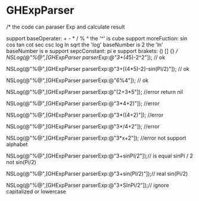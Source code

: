 # GHExpParser

/*
the code can paraser Exp and calculate result

support baseOperater: + - * / % ^
                     the '^' is cube
support moreFuction: sin cos tan cot sec csc log ln sqrt
                     the 'log' baseNumber is 2
                     the 'ln' baseNumber is e
support sepcConstant: pi e
support brakets: () [] {}
*/
NSLog(@"%@",[GHExpParser parserExp:@"3+(4*5)-2^2"]); // ok

NSLog(@"%@",[GHExpParser parserExp:@"3+[(4*5)-2]-sin(PI/2)"]); // ok

NSLog(@"%@",[GHExpParser parserExp:@"6%4"]); // ok

NSLog(@"%@",[GHExpParser parserExp:@"(2+3*5"]); //error return nil

NSLog(@"%@",[GHExpParser parserExp:@"3*4+2)"]); //error

NSLog(@"%@",[GHExpParser parserExp:@"3*((4+2)"]); //error

NSLog(@"%@",[GHExpParser parserExp:@"3*/4+2"]); //error

NSLog(@"%@",[GHExpParser parserExp:@"3*x+2"]); //error not support alphabet

NSLog(@"%@",[GHExpParser parserExp:@"3+sinPI/2"]);//  is equal  sinPi / 2   not   sin(Pi/2)

NSLog(@"%@",[GHExpParser parserExp:@"3+sin(PI/2)"]);//  real sin(Pi/2)

NSLog(@"%@",[GHExpParser parserExp:@"3+SInPi/2"]);// ignore capitalized or lowercase

